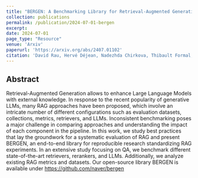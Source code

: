 ```yaml
---
title: "BERGEN: A Benchmarking Library for Retrieval-Augmented Generation"
collection: publications
permalink: /publication/2024-07-01-bergen
excerpt: 
date: 2024-07-01
page_type: "Resource"
venue: 'Arxiv'
paperurl: 'https://arxiv.org/abs/2407.01102'
citation: 'David Rau, Hervé Déjean, Nadezhda Chirkova, Thibault Formal, Shuai Wang, Vassilina Nikoulina and Stéphane Clinchant. 2024. BERGEN: A Benchmarking Library for Retrieval-Augmented Generation. (Accepted in EMNLP2024 Findings).'
---
```

## Abstract
Retrieval-Augmented Generation allows to enhance Large Language Models with external knowledge. In response to the recent popularity of generative LLMs, many RAG approaches have been proposed, which involve an intricate number of different configurations such as evaluation datasets, collections, metrics, retrievers, and LLMs. Inconsistent benchmarking poses a major challenge in comparing approaches and understanding the impact of each component in the pipeline. In this work, we study best practices that lay the groundwork for a systematic evaluation of RAG and present BERGEN, an end-to-end library for reproducible research standardizing RAG experiments. In an extensive study focusing on QA, we benchmark different state-of-the-art retrievers, rerankers, and LLMs. Additionally, we analyze existing RAG metrics and datasets. Our open-source library BERGEN is available under https://github.com/naver/bergen
